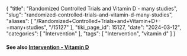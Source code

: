 {
    "title": "Randomized Controlled Trials and Vitamin D - many studies",
    "slug": "randomized-controlled-trials-and-vitamin-d-many-studies",
    "aliases": [
        "/Randomized+Controlled+Trials+and+Vitamin+D+-+many+studies",
        "/15127"
    ],
    "tiki_page_id": 15127,
    "date": "2024-03-12",
    "categories": [
        "Intervention"
    ],
    "tags": [
        "Intervention",
        "vitamin d"
    ]
}


#### See also [Intervention - Vitamin D](/posts/intervention-vitamin-d)
